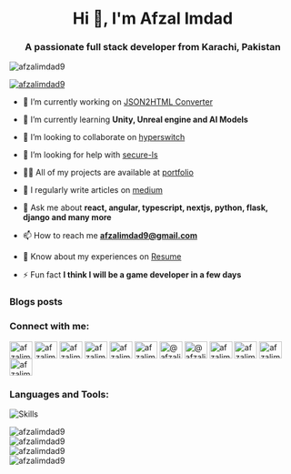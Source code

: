 <h1 align="center">Hi 👋, I'm Afzal Imdad</h1>
<h3 align="center">A passionate full stack developer from Karachi, Pakistan</h3>

<p align="left"> <img src="https://komarev.com/ghpvc/?username=afzalimdad9&label=Profile%20views&color=0e75b6&style=flat" alt="afzalimdad9" /> </p>

<p align="left"> <a href="https://github.com/ryo-ma/github-profile-trophy"><img src="https://github-profile-trophy.vercel.app/?username=afzalimdad9" alt="afzalimdad9" /></a> </p>

- 🔭 I’m currently working on [JSON2HTML Converter](https://github.com/afzalimdad9/json2html)

- 🌱 I’m currently learning **Unity, Unreal engine and AI Models**

- 👯 I’m looking to collaborate on [hyperswitch](https://github.com/juspay/hyperswitch)

- 🤝 I’m looking for help with [secure-ls](https://github.com/softvar/secure-ls)

- 👨‍💻 All of my projects are available at [portfolio](https://afzalimdad9.vercel.app)

- 📝 I regularly write articles on [medium](https://afzalimdad9.medium.com)

- 💬 Ask me about **react, angular, typescript, nextjs, python, flask, django and many more**

- 📫 How to reach me **afzalimdad9@gmail.com**

- 📄 Know about my experiences on [Resume](https://drive.google.com/file/d/1GrGwRH1MPp9nY9klg6qIPJPn9rVqQrhA/view?usp=drive_link)

- ⚡ Fun fact **I think I will be a game developer in a few days**

### Blogs posts
<!-- BLOG-POST-LIST:START -->
<!-- BLOG-POST-LIST:END -->

<h3 align="left">Connect with me:</h3>
<p align="left">
<a href="https://codepen.io/afzalimdad9" target="blank"><img align="center" src="https://raw.githubusercontent.com/rahuldkjain/github-profile-readme-generator/master/src/images/icons/Social/codepen.svg" alt="afzalimdad9" height="30" width="40" /></a>
<a href="https://dev.to/afzalimdad9" target="blank"><img align="center" src="https://raw.githubusercontent.com/rahuldkjain/github-profile-readme-generator/master/src/images/icons/Social/devto.svg" alt="afzalimdad9" height="30" width="40" /></a>
<a href="https://linkedin.com/in/afzalimdad9" target="blank"><img align="center" src="https://raw.githubusercontent.com/rahuldkjain/github-profile-readme-generator/master/src/images/icons/Social/linked-in-alt.svg" alt="afzalimdad9" height="30" width="40" /></a>
<a href="https://codesandbox.com/afzalimdad9" target="blank"><img align="center" src="https://raw.githubusercontent.com/rahuldkjain/github-profile-readme-generator/master/src/images/icons/Social/codesandbox.svg" alt="afzalimdad9" height="30" width="40" /></a>
<a href="https://fb.com/afzalimdad92" target="blank"><img align="center" src="https://raw.githubusercontent.com/rahuldkjain/github-profile-readme-generator/master/src/images/icons/Social/facebook.svg" alt="afzalimdad92" height="30" width="40" /></a>
<a href="https://instagram.com/afzalimdad9_" target="blank"><img align="center" src="https://raw.githubusercontent.com/rahuldkjain/github-profile-readme-generator/master/src/images/icons/Social/instagram.svg" alt="afzalimdad9" height="30" width="40" /></a>
<a href="https://hashnode.com/@afzalimdad9" target="blank"><img align="center" src="https://raw.githubusercontent.com/rahuldkjain/github-profile-readme-generator/master/src/images/icons/Social/hashnode.svg" alt="@afzalimdad9" height="30" width="40" /></a>
<a href="https://medium.com/@afzalimdad9" target="blank"><img align="center" src="https://raw.githubusercontent.com/rahuldkjain/github-profile-readme-generator/master/src/images/icons/Social/medium.svg" alt="@afzalimdad9" height="30" width="40" /></a>
<a href="https://www.youtube.com/@afzalimdad" target="blank"><img align="center" src="https://raw.githubusercontent.com/rahuldkjain/github-profile-readme-generator/master/src/images/icons/Social/youtube.svg" alt="afzalimdad9" height="30" width="40" /></a>
<a href="https://www.codechef.com/users/afzalimdad9" target="blank"><img align="center" src="https://cdn.jsdelivr.net/npm/simple-icons@3.1.0/icons/codechef.svg" alt="afzalimdad9" height="30" width="40" /></a>
<a href="https://www.hackerrank.com/afzalimdad9" target="blank"><img align="center" src="https://raw.githubusercontent.com/rahuldkjain/github-profile-readme-generator/master/src/images/icons/Social/hackerrank.svg" alt="afzalimdad9" height="30" width="40" /></a>
<a href="https://www.leetcode.com/AfzalAli231" target="blank"><img align="center" src="https://raw.githubusercontent.com/rahuldkjain/github-profile-readme-generator/master/src/images/icons/Social/leet-code.svg" alt="afzalimdad9" height="30" width="40" /></a>
</p>

<h3 align="left">Languages and Tools:</h3>

![Skills](https://skillicons.dev/icons?i=aws,rust,androidstudio,angular,astro,azure,babel,bash,blender,bootstrap,bun,pycharm,cmake,c,css,cloudflare,deno,devto,discord,django,docker,dotnet,dynamodb,electron,react,nextjs,vercel,ember,express,figma,firebase,flask,flutter,googlecloud,gatsby,git,gitlab,github,gmail,golang,graphql,html,heroku,ipfs,instagram,illustrator,jquery,js,kali,kotlin,laravel,linkedin,less,linux,mui,mongodb,mysql,nestjs,netlify,nginx,nodejs,notion,npm,php,photoshop,prisma,postman,postgresql,powershell,prisma,pug,pytorch,python,qt,rxjs,redhat,redis,redux,remix,ruby,sqlite,svg,sass,scss,selenium,stackoverflow,sublime,supabase,svelte,tailwind,tensorflow,threejs,ts,twitter,vscode,vscodium,vite,vitest,vue,webpack,webflow,windows,wordpress)

<img align="center" src="https://github-readme-stats.vercel.app/api/top-langs?username=afzalimdad9&show_icons=true&locale=en&layout=compact" alt="afzalimdad9" />
<br/>
<img align="center" src="https://github-readme-stats.vercel.app/api?username=afzalimdad9&show_icons=true&locale=en" alt="afzalimdad9" />
<br/>

<img align="center" src="https://github-readme-streak-stats.herokuapp.com/?user=afzalimdad9&" alt="afzalimdad9" />
<br/>

<img align="center" src="https://roadmap.sh/card/tall/66c8d56e92ec1a8a73fc0d10?variant=dark" alt="afzalimdad9"/>
